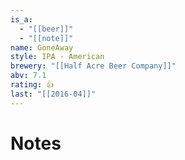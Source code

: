 ```yaml
---
is_a:
  - "[[beer]]"
  - "[[note]]"
name: GoneAway
style: IPA - American
brewery: "[[Half Acre Beer Company]]"
abv: 7.1
rating: 👍
last: "[[2016-04]]"
---
```

# Notes

